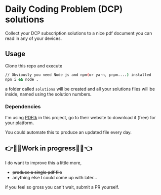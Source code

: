 # Daily Coding Problem (DCP) solutions

Collect your DCP subscription solutions to a nice pdf document you can read in any of your devices.


## Usage

Clone this repo and execute
``` bash
// Obviously you need Node js and npm(or yarn, pnpm....) installed 
npm i && node .
```
a folder called `solutions` will be created and all your solutions files will be inside, named using the solution numbers. 

### Dependencies
I'm using [PDFtk](https://www.pdflabs.com/tools/pdftk-the-pdf-toolkit/) in this project, go to their website to download it (free) for your platform.

You could automate this to produce an updated file every day.

## :point_right::see_no_evil::construction_worker:Work in progress:construction_worker::see_no_evil::point_left:

I do want to improve this a little more,

- ~~produce a single pdf file~~
- anything else I could come up with later...

 if you feel so gross you can't wait, submit a PR yourself.
